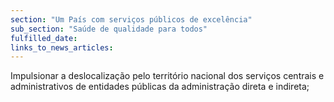 ```yaml
---
section: "Um País com serviços públicos de excelência"
sub_section: "Saúde de qualidade para todos"
fulfilled_date:
links_to_news_articles:
---
```


Impulsionar a deslocalização pelo território nacional dos serviços centrais e administrativos de entidades públicas da administração direta e indireta;